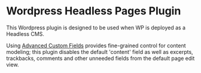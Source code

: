 # Wordpress Headless Pages Plugin

This Wordpress plugin is designed to be used when WP is deployed as a Headless CMS.

Using [Advanced Custom Fields](https://www.advancedcustomfields.com) provides fine-grained control for content modeling;
this plugin disables the default 'content' field as well as excerpts, trackbacks, comments and other unneeded fields from
the default page edit view.

